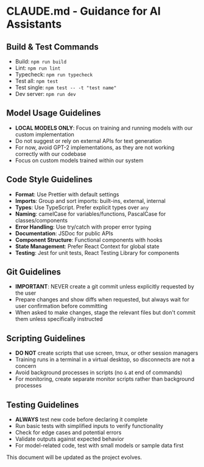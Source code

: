 # CLAUDE.md - Guidance for AI Assistants

## Build & Test Commands
- Build: `npm run build`
- Lint: `npm run lint`
- Typecheck: `npm run typecheck` 
- Test all: `npm test`
- Test single: `npm test -- -t "test name"`
- Dev server: `npm run dev`

## Model Usage Guidelines
- **LOCAL MODELS ONLY**: Focus on training and running models with our custom implementation
- Do not suggest or rely on external APIs for text generation
- For now, avoid GPT-2 implementations, as they are not working correctly with our codebase
- Focus on custom models trained within our system

## Code Style Guidelines
- **Format**: Use Prettier with default settings
- **Imports**: Group and sort imports: built-ins, external, internal
- **Types**: Use TypeScript. Prefer explicit types over `any`
- **Naming**: camelCase for variables/functions, PascalCase for classes/components
- **Error Handling**: Use try/catch with proper error typing
- **Documentation**: JSDoc for public APIs
- **Component Structure**: Functional components with hooks
- **State Management**: Prefer React Context for global state
- **Testing**: Jest for unit tests, React Testing Library for components

## Git Guidelines
- **IMPORTANT**: NEVER create a git commit unless explicitly requested by the user
- Prepare changes and show diffs when requested, but always wait for user confirmation before committing
- When asked to make changes, stage the relevant files but don't commit them unless specifically instructed

## Scripting Guidelines
- **DO NOT** create scripts that use screen, tmux, or other session managers
- Training runs in a terminal in a virtual desktop, so disconnects are not a concern
- Avoid background processes in scripts (no `&` at end of commands)
- For monitoring, create separate monitor scripts rather than background processes

## Testing Guidelines
- **ALWAYS** test new code before declaring it complete
- Run basic tests with simplified inputs to verify functionality
- Check for edge cases and potential errors
- Validate outputs against expected behavior
- For model-related code, test with small models or sample data first

This document will be updated as the project evolves.